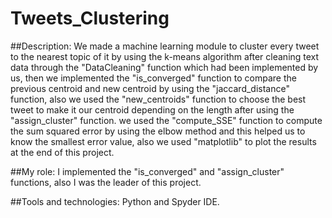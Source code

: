 # Tweets_Clustering

##Description:
We made a machine learning module to cluster every tweet to the nearest topic of it by using the k-means algorithm after cleaning text data through the "DataCleaning" function which had been implemented by us, then we implemented the "is_converged" function to compare the previous centroid and new centroid by using the "jaccard_distance" function, also we used the "new_centroids" function to choose the best tweet to make it our centroid depending on the length after using the "assign_cluster" function. we used the "compute_SSE" function to compute the sum squared error by using the elbow method and this helped us to know the smallest error value, also we used "matplotlib" to plot the results at the end of this project.

##My role: I implemented the "is_converged" and "assign_cluster" functions, also I was the leader of this project.

##Tools and technologies: Python and Spyder IDE.
